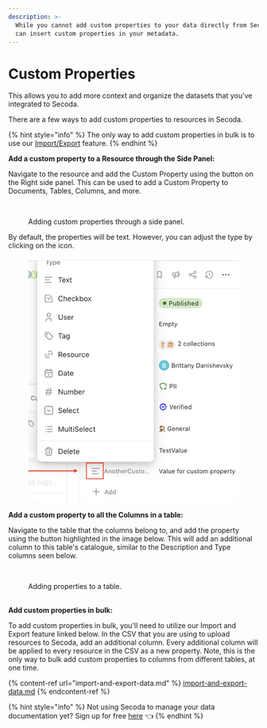 ```yaml
---
description: >-
  While you cannot add custom properties to your data directly from Secoda, you
  can insert custom properties in your metadata.
---
```


# Custom Properties

This allows you to add more context and organize the datasets that you've integrated to Secoda.

There are a few ways to add custom properties to resources in Secoda.

{% hint style="info" %}
The only way to add custom properties in bulk is to use our [Import/Export](import-and-export-data.md) feature.&#x20;
{% endhint %}

**Add a custom property to a Resource through the Side Panel:**&#x20;

Navigate to the resource and add the Custom Property using the button on the Right side panel. This can be used to add a Custom Property to Documents, Tables, Columns, and more.

<figure><img src="https://secoda-public-media-assets.s3.amazonaws.com/Screenshot%202023-06-09%20at%2012.17.15%20PM.png" alt=""><figcaption><p>Adding custom properties through a side panel.</p></figcaption></figure>

By default, the properties will be text. However, you can adjust the type by clicking on the icon.&#x20;

<figure><img src="../.gitbook/assets/Screenshot 2023-07-05 at 2.48.49 PM.png" alt=""><figcaption></figcaption></figure>

**Add a custom property to all the Columns in a table:**&#x20;

Navigate to the table that the columns belong to, and add the property using the button highlighted in the image below. This will add an additional column to this table's catalogue, similar to the Description and Type columns seen below.

<figure><img src="https://secoda-public-media-assets.s3.amazonaws.com/Screenshot%202023-06-09%20at%2012.18.45%20PM.png" alt=""><figcaption><p>Adding properties to a table.</p></figcaption></figure>

\
**Add custom properties in bulk:**&#x20;

To add custom properties in bulk, you'll need to utilize our Import and Export feature linked below. In the CSV that you are using to upload resources to Secoda, add an additional column. Every additional column will be applied to every resource in the CSV as a new property. Note, this is the only way to bulk add custom properties to columns from different tables, at one time.

{% content-ref url="import-and-export-data.md" %}
[import-and-export-data.md](import-and-export-data.md)
{% endcontent-ref %}

{% hint style="info" %}
Not using Secoda to manage your data documentation yet? Sign up for free [here](http://app.secoda.co/) 👈
{% endhint %}
